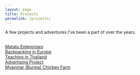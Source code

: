 ```yaml
---
layout: page
title: Projects
permalink: /projects/
---
```


A few projects and adventures I've been a part of over the years.

<br><a href="{{ site.baseurl }}/_projects/matatu-enterprises/">Matatu Enterprises</a>
<br><a href="{{ site.baseurl }}/backpacking-in-europe/">Backpacking in Europe</a>
<br><a href="{{ site.baseurl }}/teaching-in-thailand/">Teaching in Thailand</a>
<br><a href="{{ site.baseurl }}/advertising-project/">Advertising Project</a>
<br><a href="{{ site.baseurl }}/myanmar-chicken-farm/">Myanmar (Burma) Chicken Farm</a>
